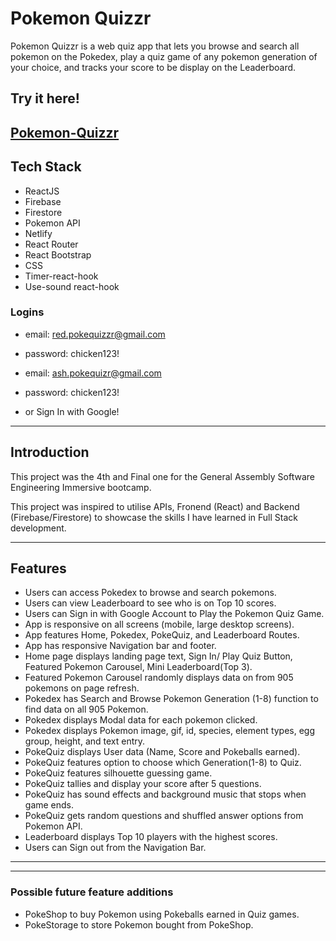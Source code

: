 # Pokemon Quizzr
Pokemon Quizzr is a web quiz app that lets you browse and search all pokemon on the Pokedex, play a quiz game of any pokemon generation of your choice, and tracks your score to be display on the Leaderboard.

## Try it here!
## [Pokemon-Quizzr](https://pokemon-quizzr.netlify.app/)

## Tech Stack
* ReactJS
* Firebase
* Firestore
* Pokemon API
* Netlify
* React Router
* React Bootstrap
* CSS
* Timer-react-hook
* Use-sound react-hook


### Logins
* email: red.pokequizzr@gmail.com
* password: chicken123!

* email: ash.pokequizr@gmail.com
* password: chicken123!

* or Sign In with Google!

---------------------------------------------------------------
## Introduction

This project was the 4th and Final one for the General Assembly Software Engineering Immersive bootcamp.

This project was inspired to utilise APIs, Fronend (React) and Backend (Firebase/Firestore) to showcase the skills I have learned in Full Stack development.

---------------------------------------------------------------

## Features

* Users can access Pokedex to browse and search pokemons.
* Users can view Leaderboard to see who is on Top 10 scores.
* Users can Sign in with Google Account to Play the Pokemon Quiz Game.
* App is responsive on all screens (mobile, large desktop screens).
* App features Home, Pokedex, PokeQuiz, and Leaderboard Routes.
* App has responsive Navigation bar and footer.
* Home page displays landing page text, Sign In/ Play Quiz Button, Featured Pokemon Carousel, Mini Leaderboard(Top 3).
* Featured Pokemon Carousel randomly displays data on from 905 pokemons on page refresh.
* Pokedex has Search and Browse Pokemon Generation (1-8) function to find data on all 905 Pokemon.
* Pokedex displays Modal data for each pokemon clicked.
* Pokedex displays Pokemon image, gif, id, species, element types, egg group, height, and text entry.
* PokeQuiz displays User data (Name, Score and Pokeballs earned).
* PokeQuiz features option to choose which Generation(1-8) to Quiz.
* PokeQuiz features silhouette guessing game.
* PokeQuiz tallies and display your score after 5 questions.
* PokeQuiz has sound effects and background music that stops when game ends.
* PokeQuiz gets random questions and shuffled answer options from Pokemon API.
* Leaderboard displays Top 10 players with the highest scores.
* Users can Sign out from the Navigation Bar.

---------------------------------------------------------------

<!-- ## Approach


--------------------------------------------------------------- -->


<!-- ## Screenshots

### Web view 

<span><img src="/public/images/w-login.png" width="400" alt="web login">
<img src="/public/images/w-signup.png" width="400" alt="web signup"></span>
<img src="/public/images/w-profile.png" width="400" alt="web profile">
<span><img src="/public/images/w-transaction1.png" width="400" alt="web transaction">
<img src="/public/images/w-transaction2.png" width="400" alt="web transaction">
<img src="/public/images/w-transaction3.png" width="400" alt="web transaction"></span>



### Mobile Web view 

<span><img src="/public/images/m-login.png" width="250" alt="mobile web login">
<img src="/public/images/m-signup2.png" width="250" alt="mobile web signup">
<img src="/public/images/m-profile.png" width="250" alt="mobile web profile"></span>
<span><img src="/public/images/m-transaction1.png" width="250" alt="mobile web transaction">
<img src="/public/images/m-transaction2.png" width="250" alt="mobile web transaction">
<img src="/public/images/m-transaction5.png" width="250" alt="mobile web transaction"></span> -->

---------------------------------------------------------------
### Possible future feature additions
* PokeShop to buy Pokemon using Pokeballs earned in Quiz games.
* PokeStorage to store Pokemon bought from PokeShop.

